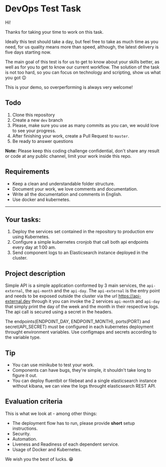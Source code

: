 # DevOps Test Task

Hi!

Thanks for taking your time to work on this task.

Ideally this test should take a day, but feel free to take as much time as you need, for us quality means more than speed, although, the latest delivery is five days starting now.

The main goal of this test is for us to get to know about your skills better, as well as for you to get to know our current workflow. The solution of the task is not too hard, so you can focus on technology and scripting, show us what you got :wink:

This is your demo, so overperforming is always very welcome!

## Todo
1. Clone this repository
2. Create a new `dev` branch
3. Please, make sure you use as many commits as you can, we would love to see your progress.
4. After finishing your work, create a Pull Request to `master`.
5. Be ready to answer questions

**Note:** Please keep this coding challenge confidential, don't share any result or code at any public channel, limit your work inside this repo.

## Requirements
 * Keep a clean and understandable folder structure.
 * Document your work, we love comments and documentation.
 * Write all the documentation and comments in English.
 * Use docker and kubernetes.
 
---

## Your tasks:
1. Deploy the services set contained in the repository to production env using Kubernetes.
2. Configure a simple kubernetes cronjob that call both api endpoints every day at 1:00 am.
3. Send component logs to an Elasticsearch instance deployed in the cluster.

## Project description
Simple API is a simple application conformed by 3 main services, the `api-external`, the `api-month` and the `api-day`.
The `api-external` is the entry point and needs to be exposed outside the cluster via the url https://api-external.dev through it you can invoke the 2 services `api-month` and `api-day` that simply print the day of the week and the month in their respective logs. The api call is secured using a secret in the headers.

The endpoints(ENDPOINT_DAY, ENDPOINT_MONTH), ports(PORT) and secret(API_SECRET) must be configured in each kubernetes deployment throught environment variables. Use configmaps and secrets according to the variable type.

## Tip
* You can use minikube to test your work.
* Components can have bugs, they're simple, it shouldn't take long to figure it out.
* You can deploy fluentbit or filebeat and a single elasticsearch instance without kibana, we can view the logs throught elasticsearch REST API.

## Evaluation criteria

This is what we look at - among other things:
* The deployment flow has to run, please provide **short** setup instructions.
* Security.
* Automation.
* Liveness and Readiness of each dependent service.
* Usage of Docker and Kubernetes.

We wish you the best of lucks. :grin:
